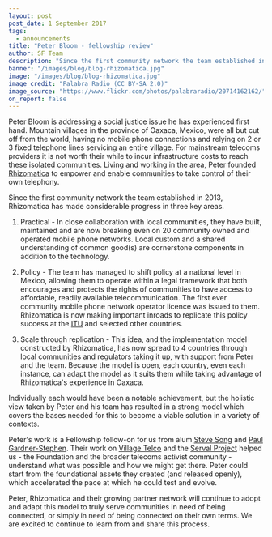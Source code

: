 ```yaml
---
layout: post
post_date: 1 September 2017
tags:
  - announcements
title: "Peter Bloom - fellowship review"
author: SF Team
description: "Since the first community network the team established in 2013, Rhizomatica has made considerable progress in three key areas."
banner: "/images/blog/blog-rhizomatica.jpg"
image: "/images/blog/blog-rhizomatica.jpg"
image_credit: "Palabra Radio (CC BY-SA 2.0)"
image_source: "https://www.flickr.com/photos/palabraradio/20714162162/"
on_report: false
---
```


Peter Bloom is addressing a social justice issue he has experienced first hand. Mountain villages in the province of Oaxaca, Mexico, were all but cut off from the world, having no mobile phone connections and relying on 2 or 3 fixed telephone lines servicing an entire village. For mainstream telecoms providers it is not worth their while to incur infrastructure costs to reach these isolated communities. Living and working in the area, Peter founded [Rhizomatica](https://www.rhizomatica.org/) to empower and enable communities to take control of their own telephony.

Since the first community network the team established in 2013, Rhizomatica has made considerable progress in three key areas.

1) Practical - In close collaboration with local communities, they have built, maintained and are now breaking even on 20 community owned and operated mobile phone networks. Local custom and a shared understanding of common good(s) are cornerstone components in addition to the technology.  

2) Policy - The team has managed to shift policy at a national level in Mexico, allowing them to operate within a legal framework that both encourages and protects the rights of communities to have access to affordable, readily available telecommunication. The first ever community mobile phone network operator licence was issued to them. Rhizomatica is now making important inroads to replicate this policy success at the [ITU](http://www.itu.int/en/Pages/default.aspx) and selected other countries.  

3) Scale through replication - This idea, and the implementation model constructed by Rhizomatica, has now spread to 4 countries through local communities and regulators taking it up, with support from Peter and the team. Because the model is open, each country, even each instance, can adapt the model as it suits them while taking advantage of Rhizomatica's experience in Oaxaca.

Individually each would have been a notable achievement, but the holistic view taken by Peter and his team has resulted in a strong model which covers the bases needed for this to become a viable solution in a variety of contexts.  

Peter's work is a Fellowship follow-on for us from alum [Steve Song](https://manypossibilities.net/) and [Paul Gardner-Stephen](http://servalpaul.blogspot.co.za/). Their work on [Village Telco](https://manypossibilities.net/village-telco/) and the [Serval Project](http://www.servalproject.org/) helped us - the Foundation and the broader telecoms activist community - understand what was possible and how we might get there. Peter could start from the foundational assets they created (and released openly), which accelerated the pace at which he could test and evolve.   

Peter, Rhizomatica and their growing partner network will continue to adopt and adapt this model to truly serve communities in need of being connected, or simply in need of being connected on their own terms. We are excited to continue to learn from and share this process.
